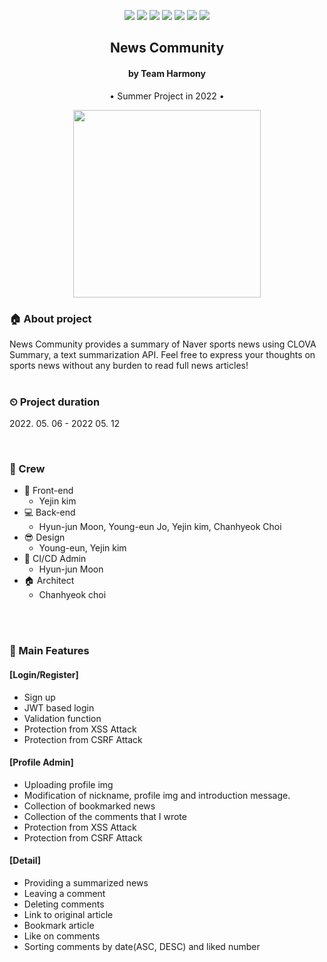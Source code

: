 <div align="center">

  <p>
      <img src="https://img.shields.io/badge/Python-3.8-007396?style=flat-square&logo=python&logoColor=blue"/>
      <img src="https://img.shields.io/badge/Javascript-grey?style=flat-square&logo=javascript&logoColor=yellow"/>
      <img src="https://img.shields.io/badge/jquery-1.4.1-007396?style=flat-square&logo=jquery&logoColor=pink"/>
      <img src="https://img.shields.io/badge/ajax-grey?style=flat-square&logo="ajax"/>
      <img src="https://img.shields.io/badge/aws-grey?style=flat-square&logo=Amazon AWS"/>
      <img src="https://img.shields.io/badge/GitHub Actions-grey?style=flat-square&logo=GitHub Actions"/>
      <img src="https://img.shields.io/badge/Bulma-grey?style=flat-square&logo=bulma"/>
</p>
<h2>News Community</h2>
<h4>by Team Harmony</h4>
<p> • Summer Project in 2022 •</p>

  <p>
    <img src="https://user-images.githubusercontent.com/68278903/167773592-0153f6d8-f187-4fbf-b747-088b864d2785.jpg" width="300px" />
  </p>
</div>

### 🏠 About project
News Community provides a summary of Naver sports news using CLOVA Summary, a text summarization API.
Feel free to express your thoughts on sports news without any burden to read full news articles!
<br/>
<br/>
### ⏲  Project duration
<p>2022. 05. 06 - 2022 05. 12</p>
<br/>

### 🧙 Crew
- :lipstick: Front-end
  - Yejin kim
- :computer: Back-end
  - Hyun-jun Moon, Young-eun Jo, Yejin kim, Chanhyeok Choi
- 😎 Design
  - Young-eun, Yejin kim
- 📌 CI/CD Admin
  - Hyun-jun Moon
- 🏠 Architect
  - Chanhyeok choi
<br/>
<br/>

### 📌 Main Features
#### [Login/Register] 
- Sign up
- JWT based login
- Validation function
- Protection from XSS Attack
- Protection from CSRF Attack

#### [Profile Admin]
- Uploading profile img  
- Modification of nickname, profile img and introduction message.
- Collection of bookmarked news
- Collection of the comments that I wrote
- Protection from XSS Attack
- Protection from CSRF Attack

#### [Detail] 
- Providing a summarized news
- Leaving a comment
- Deleting comments
- Link to original article
- Bookmark article
- Like on comments
- Sorting comments by date(ASC, DESC) and liked number




